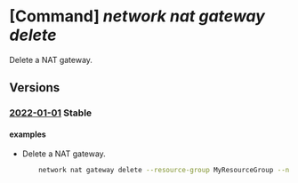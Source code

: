 # [Command] _network nat gateway delete_

Delete a NAT gateway.

## Versions

### [2022-01-01](/Resources/mgmt-plane/L3N1YnNjcmlwdGlvbnMve30vcmVzb3VyY2Vncm91cHMve30vcHJvdmlkZXJzL21pY3Jvc29mdC5uZXR3b3JrL25hdGdhdGV3YXlzL3t9/2022-01-01.xml) **Stable**

<!-- mgmt-plane /subscriptions/{}/resourcegroups/{}/providers/microsoft.network/natgateways/{} 2022-01-01 -->

#### examples

- Delete a NAT gateway.
    ```bash
        network nat gateway delete --resource-group MyResourceGroup --name MyNatGateway
    ```
